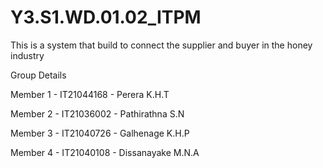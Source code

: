 # Y3.S1.WD.01.02_ITPM
This is a system that build to connect the supplier and buyer in the honey industry

Group Details

Member 1 - IT21044168 - Perera K.H.T

Member 2 - IT21036002 - Pathirathna S.N

Member 3 - IT21040726 - Galhenage K.H.P

Member 4 - IT21040108 - Dissanayake M.N.A
